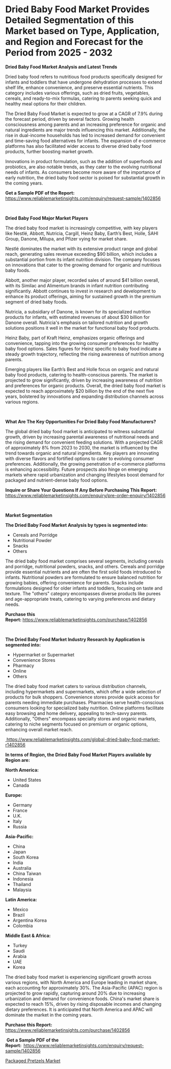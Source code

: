 <p><h1>Dried Baby Food Market Provides Detailed Segmentation of this Market based on Type, Application, and Region and Forecast for the Period from 2025 - 2032</h1></p><p><strong>Dried Baby Food Market Analysis and Latest Trends</strong></p>
<p><p>Dried baby food refers to nutritious food products specifically designed for infants and toddlers that have undergone dehydration processes to extend shelf life, enhance convenience, and preserve essential nutrients. This category includes various offerings, such as dried fruits, vegetables, cereals, and ready-to-mix formulas, catering to parents seeking quick and healthy meal options for their children.</p><p>The Dried Baby Food Market is expected to grow at a CAGR of 7.9% during the forecast period, driven by several factors. Growing health consciousness among parents and an increasing preference for organic and natural ingredients are major trends influencing this market. Additionally, the rise in dual-income households has led to increased demand for convenient and time-saving food alternatives for infants. The expansion of e-commerce platforms has also facilitated wider access to diverse dried baby food products, further boosting market growth.</p><p>Innovations in product formulation, such as the addition of superfoods and probiotics, are also notable trends, as they cater to the evolving nutritional needs of infants. As consumers become more aware of the importance of early nutrition, the dried baby food sector is poised for substantial growth in the coming years.</p></p>
<p><strong>Get a Sample PDF of the Report:&nbsp;</strong> <a href="https://www.reliablemarketinsights.com/enquiry/request-sample/1402856?utm_campaign=2214&utm_medium=2&utm_source=Github&utm_content=ia&utm_term=28032025&utm_id=dried-baby-food">https://www.reliablemarketinsights.com/enquiry/request-sample/1402856</a></p>
<p>&nbsp;</p>
<p><strong>Dried Baby Food Major Market Players</strong></p>
<p><p>The dried baby food market is increasingly competitive, with key players like Nestlé, Abbott, Nutricia, Cargill, Heinz Baby, Earth’s Best, Holle, SAHI Group, Danone, Milupa, and Pfizer vying for market share. </p><p>Nestlé dominates the market with its extensive product range and global reach, generating sales revenue exceeding $90 billion, which includes a substantial portion from its infant nutrition division. The company focuses on innovations that cater to the growing demand for organic and nutritious baby foods.</p><p>Abbott, another major player, recorded sales of around $41 billion overall, with its Similac and Alimentum brands in infant nutrition contributing significantly. Abbott continues to invest in research and development to enhance its product offerings, aiming for sustained growth in the premium segment of dried baby foods.</p><p>Nutricia, a subsidiary of Danone, is known for its specialized nutrition products for infants, with estimated revenues of about $30 billion for Danone overall. Nutricia's emphasis on tailored nutrition and growth solutions positions it well in the market for functional baby food products.</p><p>Heinz Baby, part of Kraft Heinz, emphasizes organic offerings and convenience, tapping into the growing consumer preferences for healthy baby food options. Sales figures for Heinz specific to baby food indicate a steady growth trajectory, reflecting the rising awareness of nutrition among parents.</p><p>Emerging players like Earth’s Best and Holle focus on organic and natural baby food products, catering to health-conscious parents. The market is projected to grow significantly, driven by increasing awareness of nutrition and preferences for organic products. Overall, the dried baby food market is expected to reach approximately $20 billion by the end of the next five years, bolstered by innovations and expanding distribution channels across various regions.</p></p>
<p>&nbsp;</p>
<p><strong>What Are The Key Opportunities For Dried Baby Food Manufacturers?</strong></p>
<p><p>The global dried baby food market is anticipated to witness substantial growth, driven by increasing parental awareness of nutritional needs and the rising demand for convenient feeding solutions. With a projected CAGR of approximately 8% from 2023 to 2030, the market is influenced by the trend towards organic and natural ingredients. Key players are innovating with diverse flavors and fortified options to cater to evolving consumer preferences. Additionally, the growing penetration of e-commerce platforms is enhancing accessibility. Future prospects also hinge on emerging markets where rapid urbanization and changing lifestyles boost demand for packaged and nutrient-dense baby food options.</p></p>
<p><strong>Inquire or Share Your Questions If Any Before Purchasing This Report:</strong> <a href="https://www.reliablemarketinsights.com/enquiry/pre-order-enquiry/1402856?utm_campaign=2214&utm_medium=2&utm_source=Github&utm_content=ia&utm_term=28032025&utm_id=dried-baby-food">https://www.reliablemarketinsights.com/enquiry/pre-order-enquiry/1402856</a></p>
<p>&nbsp;</p>
<p><strong>Market Segmentation</strong></p>
<p><strong>The Dried Baby Food Market Analysis by types is segmented into:</strong></p>
<p><ul><li>Cereals and Porridge</li><li>Nutritional Powder</li><li>Snacks</li><li>Others</li></ul></p>
<p><p>The dried baby food market comprises several segments, including cereals and porridge, nutritional powders, snacks, and others. Cereals and porridge provide essential nutrients and are often the first solid foods introduced to infants. Nutritional powders are formulated to ensure balanced nutrition for growing babies, offering convenience for parents. Snacks include formulations designed for older infants and toddlers, focusing on taste and texture. The "others" category encompasses diverse products like purees and age-appropriate treats, catering to varying preferences and dietary needs.</p></p>
<p><strong>Purchase this Report:&nbsp;</strong><a href="https://www.reliablemarketinsights.com/purchase/1402856?utm_campaign=2214&utm_medium=2&utm_source=Github&utm_content=ia&utm_term=28032025&utm_id=dried-baby-food">https://www.reliablemarketinsights.com/purchase/1402856</a></p>
<p>&nbsp;</p>
<p><strong>The Dried Baby Food Market Industry Research by Application is segmented into:</strong></p>
<p><ul><li>Hypermarket or Supermarket</li><li>Convenience Stores</li><li>Pharmacy</li><li>Online</li><li>Others</li></ul></p>
<p><p>The dried baby food market caters to various distribution channels, including hypermarkets and supermarkets, which offer a wide selection of products for bulk shoppers. Convenience stores provide quick access for parents needing immediate purchases. Pharmacies serve health-conscious consumers looking for specialized baby nutrition. Online platforms facilitate easy browsing and home delivery, appealing to tech-savvy parents. Additionally, "Others" encompass specialty stores and organic markets, catering to niche segments focused on premium or organic options, enhancing overall market reach.</p></p>
<p><a href="https://www.reliablemarketinsights.com/global-dried-baby-food-market-r1402856?utm_campaign=2214&utm_medium=2&utm_source=Github&utm_content=ia&utm_term=28032025&utm_id=dried-baby-food">&nbsp;https://www.reliablemarketinsights.com/global-dried-baby-food-market-r1402856</a></p>
<p><strong>In terms of Region, the Dried Baby Food Market Players available by Region are:</strong></p>
<p>
    <p> <strong> North America: </strong>
        <ul>
            <li>United States</li>
            <li>Canada</li>
        </ul>
        </p> 
    <p> <strong> Europe: </strong>
        <ul>
            <li>Germany</li>
            <li>France</li>
            <li>U.K.</li>
            <li>Italy</li>
            <li>Russia</li>
        </ul>
        </p> 
    <p> <strong> Asia-Pacific: </strong>
        <ul>
            <li>China</li>
            <li>Japan</li>
            <li>South Korea</li>
            <li>India</li>
            <li>Australia</li>
            <li>China Taiwan</li>
            <li>Indonesia</li>
            <li>Thailand</li>
            <li>Malaysia</li>
        </ul>
        </p> 
    <p> <strong> Latin America: </strong>
        <ul>
            <li>Mexico</li>
            <li>Brazil</li>
            <li>Argentina Korea</li>
            <li>Colombia</li>
        </ul>
        </p> 
    <p> <strong> Middle East & Africa: </strong>
        <ul>
            <li>Turkey</li>
            <li>Saudi</li>
            <li>Arabia</li>
            <li>UAE</li>
            <li>Korea</li>
        </ul>
    </p>
    </p>
<p><p>The dried baby food market is experiencing significant growth across various regions, with North America and Europe leading in market share, each accounting for approximately 30%. The Asia-Pacific (APAC) region is projected to grow rapidly, capturing around 20% due to increasing urbanization and demand for convenience foods. China's market share is expected to reach 15%, driven by rising disposable incomes and changing dietary preferences. It is anticipated that North America and APAC will dominate the market in the coming years.</p></p>
<p><strong>Purchase this Report: </strong><a href="https://www.reliablemarketinsights.com/purchase/1402856?utm_campaign=2214&utm_medium=2&utm_source=Github&utm_content=ia&utm_term=28032025&utm_id=dried-baby-food">https://www.reliablemarketinsights.com/purchase/1402856</a></p>
<p>&nbsp;<strong>Get a Sample PDF of the Report:&nbsp;&nbsp;</strong><a href="https://www.reliablemarketinsights.com/enquiry/request-sample/1402856?utm_campaign=2214&utm_medium=2&utm_source=Github&utm_content=ia&utm_term=28032025&utm_id=dried-baby-food">https://www.reliablemarketinsights.com/enquiry/request-sample/1402856</a></p>
<p><strong></strong></p>
<p><p><a href="https://github.com/mcfred89/Market-Research-Report-List-1/blob/main/packaged-pretzels-market.md?utm_campaign=2214&utm_medium=2&utm_source=Github&utm_content=ia&utm_term=28032025&utm_id=dried-baby-food">Packaged Pretzels Market</a></p></p>